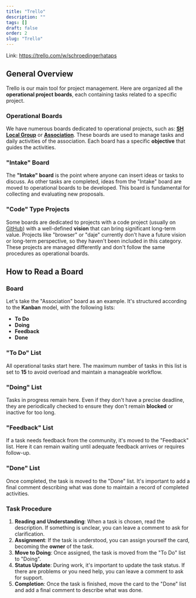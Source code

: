 ```yaml
---
title: "Trello"
description: ""
tags: []
draft: false
order: 2
slug: "Trello"
---
```


Link: https://trello.com/w/schroedingerhataps

## General Overview
Trello is our main tool for project management. Here are organized all the **operational project boards**, each containing tasks related to a specific project.

### Operational Boards
We have numerous boards dedicated to operational projects, such as: [**SH Local Group**](https://trello.com/b/o3qQISuu/sh-local-groups) or [**Association**](https://trello.com/b/jGv9hC6C/association). These boards are used to manage tasks and daily activities of the association. Each board has a specific **objective** that guides the activities.

### "Intake" Board
The **"Intake" board** is the point where anyone can insert ideas or tasks to discuss. As other tasks are completed, ideas from the "Intake" board are moved to operational boards to be developed. This board is fundamental for collecting and evaluating new proposals.

### "Code" Type Projects
Some boards are dedicated to projects with a code project (usually on [GitHub](https://github.com/schroedinger-hat)) with a well-defined **vision** that can bring significant long-term value. Projects like "browser" or "daje" currently don't have a future vision or long-term perspective, so they haven't been included in this category. These projects are managed differently and don't follow the same procedures as operational boards.

## How to Read a Board

### Board

Let's take the "Association" board as an example. It's structured according to the **Kanban** model, with the following lists:
- **To Do**
- **Doing**
- **Feedback**
- **Done**

### "To Do" List
All operational tasks start here. The maximum number of tasks in this list is set to **15** to avoid overload and maintain a manageable workflow.

### "Doing" List
Tasks in progress remain here. Even if they don't have a precise deadline, they are periodically checked to ensure they don't remain **blocked** or inactive for too long.

### "Feedback" List
If a task needs feedback from the community, it's moved to the "Feedback" list. Here it can remain waiting until adequate feedback arrives or requires follow-up.

### "Done" List
Once completed, the task is moved to the "Done" list. It's important to add a final comment describing what was done to maintain a record of completed activities.

### Task Procedure
1. **Reading and Understanding**: When a task is chosen, read the description. If something is unclear, you can leave a comment to ask for clarification.
2. **Assignment**: If the task is understood, you can assign yourself the card, becoming the **owner** of the task.
3. **Move to Doing**: Once assigned, the task is moved from the "To Do" list to "Doing".
4. **Status Update**: During work, it's important to update the task status. If there are problems or you need help, you can leave a comment to ask for support.
5. **Completion**: Once the task is finished, move the card to the "Done" list and add a final comment to describe what was done.